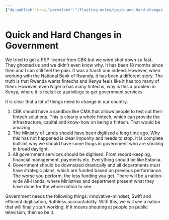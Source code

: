 ```yaml
---
{"dg-publish":true,"permalink":"/fleeting-notes/quick-and-hard-changes-in-government/","noteIcon":"2"}
---
```


# Quick and Hard Changes in Government

We tried to get a PSP license from CBK but we were shot down so fast. They ghosted us and we didn't even know why. It has been 18 months since then and I can still feel the pain. It was a harsh one indeed. However, when working with the National Bank of Rwanda, it has been a different story. The truth is that Rwanda wants fintechs and Kenya feels like it has too many of them. However, even Nigeria has many fintechs, why is this a problem in Kenya, where it is feels like a privilege to get government services.

It is clear that a lot of things need to change in our country. 

1. CBK should have a sandbox like CMA that allows people to test out their fintech solutions. This is clearly a whole fintech, which can provide the infrastructure, capital and know-how on being a fintech. That would be amazing.
2. The Ministry of Lands should have been digitised a long time ago. Why this has not happened is clear impunity and needs to stop. It is complete bullshit why we should have some thugs in government who are stealing in broad daylight.
3. All government services should be digitised. From record-keeping, financial management, payments etc. Everything should be like Estonia.
4. Government should be downsized drastically and all departments must have strategic plans, which are funded based on previous performance. The worse you perform, the less funding you get. There will be a nation-wide All-Hands, where Ministries and department present what they have done for the whole nation to see.

Government needs the following things: Innovative-mindset, Swift and efficient digitisation, Ruthless accountability. With this, we will see a nation that will finally start working. If it means shouting at people on public television, then so be it.